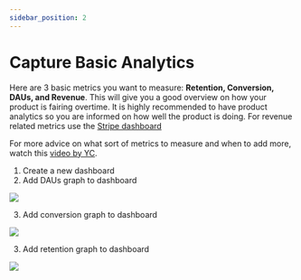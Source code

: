 ```yaml
---
sidebar_position: 2
---
```

# Capture Basic Analytics

Here are 3 basic metrics you want to measure: **Retention, Conversion,  DAUs, and Revenue**. This will give you a good overview on how your product is fairing overtime. It is highly recommended to have product analytics so you are informed on how well the product is doing. For revenue related metrics use the [Stripe dashboard](https://dashboard.stripe.com/dashboard)

For more advice on what sort of metrics to measure and when to add more, watch this [video by YC](https://www.youtube.com/watch?v=LLerCc7MOQo).

1. Create a new dashboard
2. Add DAUs graph to dashboard

![](../../assets/posthog-trend.png)

3. Add conversion graph to dashboard

![](../../assets/posthog-conversion.png)

3. Add  retention graph to dashboard

![](../../assets/posthog-retention.png)

